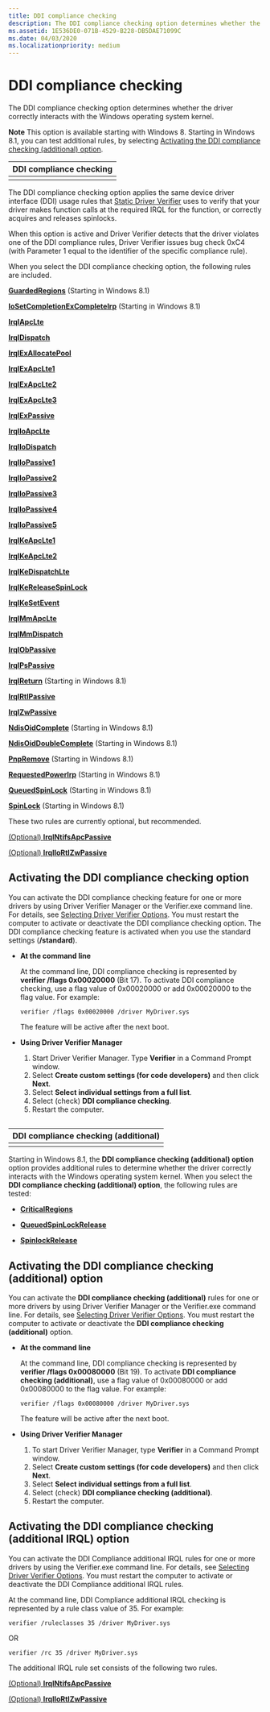 ```yaml
---
title: DDI compliance checking
description: The DDI compliance checking option determines whether the driver correctly interacts with the Windows operating system kernel.
ms.assetid: 1E536DE0-071B-4529-B228-DB5DAE71099C
ms.date: 04/03/2020
ms.localizationpriority: medium
---
```


# DDI compliance checking

The DDI compliance checking option determines whether the driver correctly interacts with the Windows operating system kernel.

**Note**  This option is available starting with Windows 8. Starting in Windows 8.1, you can test additional rules, by selecting [Activating the DDI compliance checking (additional) option](#activating-the-ddi-compliance-checking-additional-option).

| DDI compliance checking |
|-------------------------|
|                         |

The DDI compliance checking option applies the same device driver interface (DDI) usage rules that [Static Driver Verifier](static-driver-verifier.md) uses to verify that your driver makes function calls at the required IRQL for the function, or correctly acquires and releases spinlocks.

When this option is active and Driver Verifier detects that the driver violates one of the DDI compliance rules, Driver Verifier issues bug check 0xC4 (with Parameter 1 equal to the identifier of the specific compliance rule).

When you select the DDI compliance checking option, the following rules are included.

[**GuardedRegions**](https://docs.microsoft.com/windows-hardware/drivers/devtest/wdm-guardedregions) (Starting in Windows 8.1)

[**IoSetCompletionExCompleteIrp**](https://docs.microsoft.com/windows-hardware/drivers/devtest/wdm-iosetcompletionexcompleteirp) (Starting in Windows 8.1)

[**IrqlApcLte**](https://docs.microsoft.com/windows-hardware/drivers/devtest/wdm-irqlapclte)

[**IrqlDispatch**](https://docs.microsoft.com/windows-hardware/drivers/devtest/wdm-irqldispatch)

[**IrqlExAllocatePool**](https://docs.microsoft.com/windows-hardware/drivers/devtest/wdm-irqlexallocatepool)

[**IrqlExApcLte1**](https://docs.microsoft.com/windows-hardware/drivers/devtest/wdm-irqlexapclte1)

[**IrqlExApcLte2**](https://docs.microsoft.com/windows-hardware/drivers/ddi/index)

[**IrqlExApcLte3**](https://docs.microsoft.com/windows-hardware/drivers/devtest/wdm-irqlexapclte3)

[**IrqlExPassive**](https://docs.microsoft.com/windows-hardware/drivers/devtest/wdm-irqlexpassive)

[**IrqlIoApcLte**](https://docs.microsoft.com/windows-hardware/drivers/devtest/wdm-irqlioapclte)

[**IrqlIoDispatch**](https://docs.microsoft.com/windows-hardware/drivers/devtest/wdm-irqliodispatch)

[**IrqlIoPassive1**](https://docs.microsoft.com/windows-hardware/drivers/devtest/wdm-irqliopassive1)

[**IrqlIoPassive2**](https://docs.microsoft.com/windows-hardware/drivers/devtest/wdm-irqliopassive2)

[**IrqlIoPassive3**](https://docs.microsoft.com/windows-hardware/drivers/devtest/wdm-irqliopassive3)

[**IrqlIoPassive4**](https://docs.microsoft.com/windows-hardware/drivers/devtest/wdm-irqliopassive4)

[**IrqlIoPassive5**](https://docs.microsoft.com/windows-hardware/drivers/devtest/wdm-irqliopassive5)

[**IrqlKeApcLte1**](https://docs.microsoft.com/windows-hardware/drivers/devtest/wdm-irqlkeapclte1)

[**IrqlKeApcLte2**](https://docs.microsoft.com/windows-hardware/drivers/devtest/wdm-irqlkeapclte2)

[**IrqlKeDispatchLte**](https://docs.microsoft.com/windows-hardware/drivers/devtest/wdm-irqlkedispatchlte)

[**IrqlKeReleaseSpinLock**](https://docs.microsoft.com/windows-hardware/drivers/devtest/wdm-irqlkereleasespinlock)

[**IrqlKeSetEvent**](https://docs.microsoft.com/windows-hardware/drivers/devtest/wdm-irqlkesetevent)

[**IrqlMmApcLte**](https://docs.microsoft.com/windows-hardware/drivers/devtest/wdm-irqlmmapclte)

[**IrqlMmDispatch**](https://docs.microsoft.com/windows-hardware/drivers/devtest/wdm-irqlmmdispatch)

[**IrqlObPassive**](https://docs.microsoft.com/windows-hardware/drivers/devtest/wdm-irqlobpassive)

[**IrqlPsPassive**](https://docs.microsoft.com/windows-hardware/drivers/devtest/wdm-irqlpspassive)

[**IrqlReturn**](https://docs.microsoft.com/windows-hardware/drivers/devtest/wdm-irqlreturn) (Starting in Windows 8.1)

[**IrqlRtlPassive**](https://docs.microsoft.com/windows-hardware/drivers/devtest/wdm-irqlrtlpassive)

[**IrqlZwPassive**](https://docs.microsoft.com/windows-hardware/drivers/devtest/wdm-irqlzwpassive)

[**NdisOidComplete**](https://docs.microsoft.com/windows-hardware/drivers/devtest/ndis-ndisoidcomplete) (Starting in Windows 8.1)

[**NdisOidDoubleComplete**](https://docs.microsoft.com/windows-hardware/drivers/devtest/ndis-ndisoiddoublecomplete) (Starting in Windows 8.1)

[**PnpRemove**](https://docs.microsoft.com/windows-hardware/drivers/devtest/wdm-pnpremove) (Starting in Windows 8.1)

[**RequestedPowerIrp**](https://docs.microsoft.com/windows-hardware/drivers/devtest/wdm-requestedpowerirp) (Starting in Windows 8.1)

[**QueuedSpinLock**](https://docs.microsoft.com/windows-hardware/drivers/devtest/wdm-queuedspinlock) (Starting in Windows 8.1)

[**SpinLock**](https://docs.microsoft.com/windows-hardware/drivers/devtest/wdm-spinlock) (Starting in Windows 8.1)

These two rules are currently optional, but recommended.

[(Optional) **IrqlNtifsApcPassive**](https://docs.microsoft.com/windows-hardware/drivers/devtest/wdm-irqlntifsapcpassive)

[(Optional) **IrqlIoRtlZwPassive**](https://docs.microsoft.com/windows-hardware/drivers/devtest/wdm-irqliortlzwpassive)

## <span id="Activating_the_DDI_compliance_checking_option"></span><span id="activating_the_ddi_compliance_checking_option"></span><span id="ACTIVATING_THE_DDI_COMPLIANCE_CHECKING_OPTION"></span>Activating the DDI compliance checking option

You can activate the DDI compliance checking feature for one or more drivers by using Driver Verifier Manager or the Verifier.exe command line. For details, see [Selecting Driver Verifier Options](selecting-driver-verifier-options.md). You must restart the computer to activate or deactivate the DDI compliance checking option. The DDI compliance checking feature is activated when you use the standard settings (**/standard**).

-   **At the command line**

    At the command line, DDI compliance checking is represented by **verifier /flags 0x00020000** (Bit 17). To activate DDI compliance checking, use a flag value of 0x00020000 or add 0x00020000 to the flag value. For example:

    ```
    verifier /flags 0x00020000 /driver MyDriver.sys
    ```

    The feature will be active after the next boot.

-   **Using Driver Verifier Manager**

    1.  Start Driver Verifier Manager. Type **Verifier** in a Command Prompt window.
    2.  Select **Create custom settings (for code developers)** and then click **Next**.
    3.  Select **Select individual settings from a full list**.
    4.  Select (check) **DDI compliance checking**.
    5.  Restart the computer.

## <span id="DDI_compliance_checking_additional"></span><span id="ddi_compliance_checking_additional"></span><span id="DDI_COMPLIANCE_CHECKING_ADDITIONAL"></span>


| DDI compliance checking (additional) |
|--------------------------------------|
|                                      |

Starting in Windows 8.1, the **DDI compliance checking (additional) option** option provides additional rules to determine whether the driver correctly interacts with the Windows operating system kernel. When you select the **DDI compliance checking (additional) option**, the following rules are tested:

- [**CriticalRegions**](https://docs.microsoft.com/windows-hardware/drivers/devtest/wdm-criticalregions)

- [**QueuedSpinLockRelease**](https://docs.microsoft.com/windows-hardware/drivers/devtest/wdm-queuedspinlockrelease)

- [**SpinlockRelease**](https://docs.microsoft.com/windows-hardware/drivers/devtest/wdm-spinlockrelease)

## Activating the DDI compliance checking (additional) option

You can activate the **DDI compliance checking (additional)** rules for one or more drivers by using Driver Verifier Manager or the Verifier.exe command line. For details, see [Selecting Driver Verifier Options](selecting-driver-verifier-options.md). You must restart the computer to activate or deactivate the **DDI compliance checking (additional)** option.

-   **At the command line**

    At the command line, DDI compliance checking is represented by **verifier /flags 0x00080000** (Bit 19). To activate **DDI compliance checking (additional)**, use a flag value of 0x00080000 or add 0x00080000 to the flag value. For example:

    ```
    verifier /flags 0x00080000 /driver MyDriver.sys
    ```

    The feature will be active after the next boot.

-   **Using Driver Verifier Manager**

    1.  To start Driver Verifier Manager, type **Verifier** in a Command Prompt window.
    2.  Select **Create custom settings (for code developers)** and then click **Next**.
    3.  Select **Select individual settings from a full list**.
    4.  Select (check) **DDI compliance checking (additional)**.
    5.  Restart the computer.

## Activating the DDI compliance checking (additional IRQL) option

You can activate the DDI Compliance additional IRQL rules for one or more drivers by using the Verifier.exe command line. For details, see [Selecting Driver Verifier Options](selecting-driver-verifier-options.md). You must restart the computer to activate or deactivate the DDI Compliance additional IRQL rules.

At the command line, DDI Compliance additional IRQL checking is represented by a rule class value of 35. For example:

`verifier /ruleclasses 35 /driver MyDriver.sys`

OR

`verifier /rc 35 /driver MyDriver.sys`

The additional IRQL rule set consists of the following two rules.

[(Optional) **IrqlNtifsApcPassive**](https://docs.microsoft.com/windows-hardware/drivers/devtest/wdm-irqlntifsapcpassive)

[(Optional) **IrqlIoRtlZwPassive**](https://docs.microsoft.com/windows-hardware/drivers/devtest/wdm-irqliortlzwpassive)


